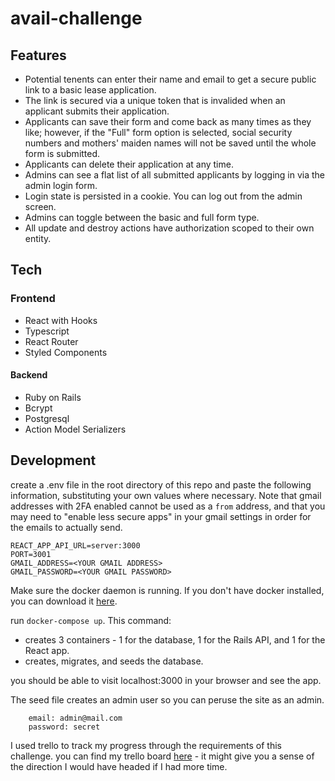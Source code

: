 # avail-challenge

## Features
- Potential tenents can enter their name and email to get a secure public link to a basic lease application.
- The link is secured via a unique token that is invalided when an applicant submits their application.
- Applicants can save their form and come back as many times as they like; however, if the "Full" form option is selected, social security numbers and mothers' maiden names will not be saved until the whole form is submitted.
- Applicants can delete their application at any time.
- Admins can see a flat list of all submitted applicants by logging in via the admin login form.
- Login state is persisted in a cookie. You can log out from the admin screen.
- Admins can toggle between the basic and full form type.
- All update and destroy actions have authorization scoped to their own entity.

## Tech

### Frontend
- React with Hooks
- Typescript
- React Router
- Styled Components

#### Backend
- Ruby on Rails
- Bcrypt
- Postgresql
- Action Model Serializers

## Development

create a .env file in the root directory of this repo and paste the following information, substituting your own values where necessary. Note that gmail addresses with 2FA enabled cannot be used as a `from` address, and that you may need to "enable less secure apps" in your gmail settings in order for the emails to actually send.

```
REACT_APP_API_URL=server:3000
PORT=3001
GMAIL_ADDRESS=<YOUR GMAIL ADDRESS>
GMAIL_PASSWORD=<YOUR GMAIL PASSWORD>
```

Make sure the docker daemon is running. If you don't have docker installed, you can download it [here](https://docs.docker.com/install/).

run `docker-compose up`. This command:

- creates 3 containers - 1 for the database, 1 for the Rails API, and 1 for the React app.
- creates, migrates, and seeds the database.

you should be able to visit localhost:3000 in your browser and see the app.

The seed file creates an admin user so you can peruse the site as an admin.

```
    email: admin@mail.com
    password: secret
```

I used trello to track my progress through the requirements of this challenge. you can find my trello board [here](https://trello.com/b/BgLcj4jn/avail-challenge) - it might give you a sense of the direction I would have headed if I had more time.
